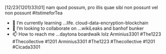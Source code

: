 [12/23{1201}33\01] nam quod possum, pro illis quae sibi non possunt vel non possunt
#itstimeforTea
- 🌱 I’m currently learning ...life. cloud-data-encryption-blockchain 
- 💞️ I’m looking to collaborate on ...wikiLeaks and banhof bunker
- 📫 How to reach me ...daytona boardwalk lolz 
Arminius3301 #The1223 #Thecollective #1201
Arminius3301 #The1223 #Thecollective #1201 #Cicada3301

<!--
**graffwritter/graffwritter** is a ✨ _special_ ✨ repository because its `README.md` (this file) appears on your GitHub profile.

Here are some ideas to get you started:

- 🔭 I’m currently working on ...
- 🌱 I’m currently learning ...
- 👯 I’m looking to collaborate on ...
- 🤔 I’m looking for help with ...
- 💬 Ask me about ...
- 📫 How to reach me: ...
- 😄 Pronouns: ...
- ⚡ Fun fact: ...
-->
